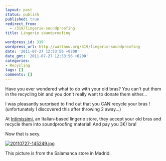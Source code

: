 ```yaml
---
layout: post
status: publish
published: true
redirect_from:
  - /319/lingerie-soundproofing
title: Lingerie soundproofing

wordpress_id: 319
wordpress_url: http://wattnow.org/319/lingerie-soundproofing
date: '2011-07-27 12:53:56 +0200'
date_gmt: '2011-07-27 12:53:56 +0200'
categories:
- Recycling
tags: []
comments: []
---
```

<p>Have you ever wondered what to do with your old bras? You can't put them in the recycling bin and you don't really want to donate them either...</p>
<p>I was pleasantly surprised to find out that you CAN recycle your bras ! (unfortunately I discovered this after throwing 2 away...)</p>
<p>At <a href="http://www.intimissimi.it/">Intimissimi</a>, an Italian-based lingerie store, they accept your old bras and recycle them into soundproofing material! And pay you 3&euro;/ bra!</p>
<p>Now that is sexy.</p>
<p><a href="{{ 'assets/from-wordpress/uploads/2011/07/20110727-145249.jpg' | relative_url }}"><img class="alignnone size-full" src="{{ 'assets/from-wordpress/uploads/2011/07/20110727-145249.jpg' | relative_url }}" alt="20110727-145249.jpg" /></a></p>
<p>This picture is from the Salamanca store in Madrid.</p>
